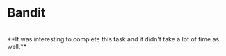 # Bandit
<br>
**It was interesting to complete this task and it didn't take a lot of time as well.**
